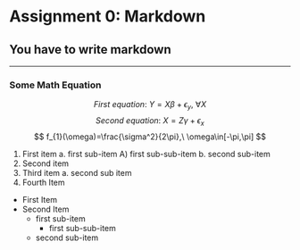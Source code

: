 # **Assignment 0: Markdown**
## **You have to write markdown**
***

### **Some Math Equation**
$$ First\ equation:\ Y=X\beta+\epsilon_{y},\ \forall X $$
$$ Second\ equation:\ X=Z\gamma+\epsilon_{x} $$
$$ f_{1}(\omega)=\frac{\sigma^2}{2\pi},\ \omega\in[-\pi,\pi] $$

1. First item
    a. first sub-item
        A) first sub-sub-item
    b. second sub-item
2. Second item
3. Third item
    a. second sub item
4. Fourth Item

- First Item
- Second Item
    - first sub-item
        - first sub-sub-item
    - second sub-item